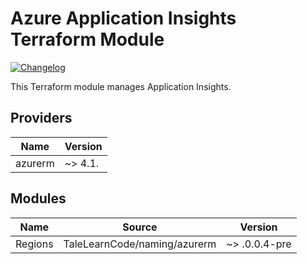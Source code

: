 # Azure Application Insights Terraform Module

[![Changelog](https://img.shields.io/badge/changelog-release-green.svg)](CHANGELOG.md)

This Terraform module manages Application Insights.

## Providers

| Name    | Version |
| ------- | ------- |
| azurerm | ~> 4.1. |

## Modules

| Name | Source | Version |
| ---- | ------ | ------- |
| Regions | TaleLearnCode/naming/azurerm | ~> .0.0.4-pre |